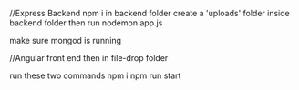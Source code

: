 //Express Backend 
npm i in backend folder
create a 'uploads' folder inside backend folder 
then run
nodemon app.js

make sure mongod is running

//Angular front end 
then in file-drop folder 

run these two commands
npm i 
npm run start

